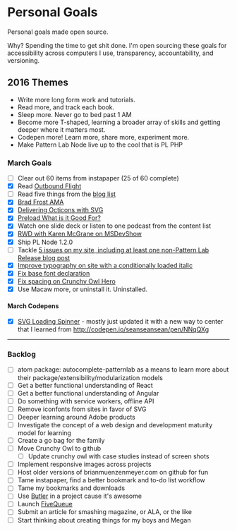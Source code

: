Personal Goals
==============

Personal goals made open source.

Why? Spending the time to get shit done. I'm open sourcing these goals for accessibility across computers I use, transparency, accountability, and versioning.

## 2016 Themes

* Write more long form work and tutorials.
* Read more, and track each book.
* Sleep more. Never go to bed past 1 AM
* Become more T-shaped, learning a broader array of skills and getting deeper where it matters most.
* Codepen more! Learn more, share more, experiment more.
* Make Pattern Lab Node live up to the cool that is PL PHP 


### March Goals
- [ ] Clear out 60 items from instapaper (25 of 60 complete)
- [x] Read [Outbound Flight](http://www.amazon.com/Outbound-Flight-Star-Wars-Legends/dp/034545684X)
- [ ] Read five things from the [blog list](https://github.com/bmuenzenmeyer/personal-goals/blob/master/content-list/blog-posts.md)
 - [x] [Brad Frost AMA](https://www.designernews.co/stories/64949-ama-brad-frost-web-designer)  
 - [x] [Delivering Octicons with SVG](https://github.com/blog/2112-delivering-octicons-with-svg)
 - [x] [Preload What is it Good For?](https://www.smashingmagazine.com/2016/02/preload-what-is-it-good-for/)
- [x] Watch one slide deck or listen to one podcast from the content list
 - [x] [RWD with Karen McGrane on MSDevShow](http://msdevshow.com/2015/12/responsive-design-with-karen-mcgrane/)
- [x] Ship PL Node 1.2.0
- [ ] Tackle [5 issues on my site, including at least one non-Pattern Lab Release blog post](https://github.com/bmuenzenmeyer/bmuenzenmeyer.github.io/issues)
 - [x] [Improve typography on site with a conditionally loaded italic](https://github.com/bmuenzenmeyer/bmuenzenmeyer.github.io/issues/46) 
 - [x] [Fix base font declaration](https://github.com/bmuenzenmeyer/bmuenzenmeyer.github.io/issues/50)
 - [x] [Fix spacing on Crunchy Owl Hero](https://github.com/bmuenzenmeyer/bmuenzenmeyer.github.io/issues/52)
- [x] Use Macaw more, or uninstall it. Uninstalled.

#### March Codepens
- [x] [SVG Loading Spinner](http://codepen.io/bmuenzenmeyer/pen/EVwXym) - mostly just updated it with a new way to center that I learned from http://codepen.io/seanseansean/pen/NNqQXg

----

### Backlog
- [ ] atom package: autocomplete-patternlab as a means to learn more about their package/extensibility/modularization models
- [ ] Get a better functional understanding of React
- [ ] Get a better functional understanding of Angular
- [ ] Do something with service workers, offline API
- [ ] Remove iconfonts from sites in favor of SVG
- [ ] Deeper learning around Adobe products 
- [ ] Investigate the concept of a web design and development maturity model for learning
- [ ] Create a go bag for the family
- [ ] Move Crunchy Owl to github
  - [ ] Update crunchy owl with case studies instead of screen shots
- [ ] Implement responsive images across projects
- [ ] Host older versions of brianmuenzenmeyer.com on github for fun
- [ ] Tame instapaper, find a better bookmark and to-do list workflow
- [ ] Tame my bookmarks and downloads
- [ ] Use [Butler](http://fabiandesmet.com/portfolio/butler-font/) in a project cause it's awesome
- [ ] Launch [FiveQueue](http://fivequeue.com/)
- [ ] Submit an article for smashing magazine, or ALA, or the like
- [ ] Start thinking about creating things for my boys and Megan
